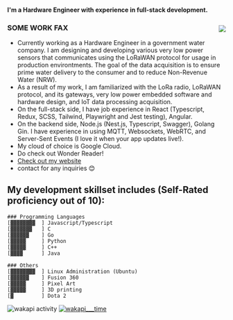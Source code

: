 <!--
**nakamarusun/nakamarusun** is a ✨ _special_ ✨ repository because its `README.md` (this file) appears on your GitHub profile.

Here are some ideas to get you started:

- 🔭 I’m currently working on ...
- 🌱 I’m currently learning ...
- 👯 I’m looking to collaborate on ...
- 🤔 I’m looking for help with ...
- 💬 Ask me about ...
- 📫 How to reach me: ...
- 😄 Pronouns: ...
- ⚡ Fun fact: ...
-->

<img style="margin-top: 64px;" align="right" src="https://media.tenor.com/jdwSuJtlxXkAAAAC/hurricane-irma.gif">

#### I'm a Hardware Engineer with experience in full-stack development.

### SOME WORK FAX
- Currently working as a Hardware Engineer in a government water company. I am designing and developing various very low power sensors that communicates using the LoRaWAN protocol for usage in production environtments. The goal of the data acquisition is to ensure prime water delivery to the consumer and to reduce Non-Revenue Water (NRW).
- As a result of my work, I am familiarized with the LoRa radio, LoRaWAN protocol, and its gateways, very low power embedded software and hardware design, and IoT data processing acquisition.
- On the full-stack side, I have job experience in React (Typescript, Redux, SCSS, Tailwind, Playwright and Jest testing), Angular.
- On the backend side, Node.js (Nest.js, Typescript, Swagger), Golang Gin. I have experience in using MQTT, Websockets, WebRTC, and Server-Sent Events (I love it when your app updates live!).
- My cloud of choice is Google Cloud.
- Do check out Wonder Reader!
- [Check out my website](https://jasoncoding.com)
- contact for any inquiries 😊



## My development skillset includes (Self-Rated proficiency out of 10):
```
### Programming Languages
[▓▓▓▓▓▓▓▓  ] Javascript/Typescript
[▓▓▓▓▓▓▓   ] C
[▓▓▓▓▓▓    ] Go
[▓▓▓▓▓     ] Python
[▓▓▓▓▓     ] C++
[▓▓▓▓      ] Java

### Others
[▓▓▓▓▓▓▓▓  ] Linux Administration (Ubuntu)
[▓▓▓▓▓▓    ] Fusion 360
[▓▓▓▓▓     ] Pixel Art
[▓▓▓▓▓     ] 3D printing
[▓         ] Dota 2
```

![wakapi activity](https://trackmycode.jasoncoding.com/api/activity/chart/ebingaming.svg)
[![wakapi___time](https://github-readme-stats.vercel.app/api/wakatime?username=ebingaming&api_domain=trackmycode.jasoncoding.com&bg_color=1A202C&title_color=2F855A&icon_color=2F855A&text_color=ffffff&custom_title=waka+waka+waka&layout=compact)](https://github.com/anuraghazra/github-readme-stats)
